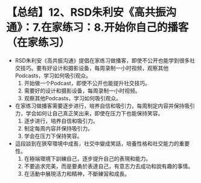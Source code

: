 # 【总结】12、RSD朱利安《高共振沟通》：7.在家练习：8.开始你自己的播客（在家练习）

-   RSD朱利安《高共振沟通》提倡在家练习做播客，即使不公开也能学到很多社交技巧。要有好设计和摄影设备，每周录制一小时视频，观察其他Podcasts，学习如何吸引观众。
    1.  开始做一个Podcast，即使不公开也能提升社交技巧。
    2.  需要好的设计和摄影设备，每周录制一小时视频。
    3.  观察其他Podcasts，学习如何吸引观众。
-   在家练习做播客需要逐步进行，培养自信和吸引力，每周制定内容并保持吸引力，学会如何让自己真正笑出来，即使在压力下也能保持笑容。
    1.  逐步进行，培养自信和吸引力。
    2.  制定每周内容并保持吸引力。
    3.  学会在压力下保持笑容。
-   這段談到在狹窄環境中成長，社交中變成笑話，培養性格和社交能力的重要性。
    1.  在極端環境下訓練自己，逐步提升自己的表現和能力。
    2.  不要追求完美，而是要勇於表達自己，有意志力去成功和說有趣的事情。
    3.  在活動中展現活力和精神，不斷練習和成長。
